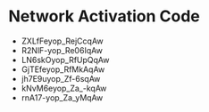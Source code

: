 # Network Activation Code
* ZXLfFeyop_RejCcqAw
* R2NlF-yop_Re06IqAw
* LN6skOyop_RfUpQqAw
* GjTEfeyop_RfMkAqAw
* jh7E9uyop_Zf-6sqAw
* kNvM6eyop_Za_-kqAw
* rnA17-yop_Za_yMqAw